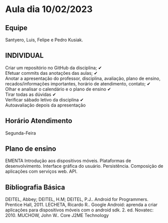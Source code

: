 # Aula dia 10/02/2023

## Equipe

Santyero, Luis, Felipe e Pedro Kusiak.

## INDIVIDUAL

Criar um repositório no GitHub da disciplina; ✔  
Efetuar commits das anotações das aulas;  ✔  
Anotar a apresentação do professor, disciplina, avaliação, plano de ensino, recados/informações importantes, horário de atendimento, contato; ✔   
Olhar e analisar o calendário e o plano de ensino  ✔  
Tirar todas as dúvidas  ✔  
Verificar sábado letivo da disciplina  ✔   
Autoavaliação depois da apresentação  


## Horário Atendimento

Segunda-Feira

## Plano de ensino
EMENTA
Introdução aos dispositivos móveis. Plataformas de desenvolvimento. Interface gráfica do usuário. Persistência. Composição de aplicações com serviços web. API.

## Bibliografia Básica 
DEITEL, Abbey; DEITEL, H.M; DEITEL, P.J.. Android for Programmers. Prentice Hall, 2011.
LECHETA, Ricardo R.. Google Android: aprenda a criar aplicações para dispositivos móveis com o android sdk. 2. ed. Novatec: 2010.
MUCHOW, John W.. Core J2ME Technology